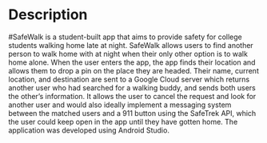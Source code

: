 # Description

#SafeWalk is a student-built app that aims to provide safety for college students walking home late at night. 
SafeWalk allows users to find another person to walk home with at night when their only other option is to walk home alone. 
When the user enters the app, the app finds their location and allows them to drop a pin on the place they are headed. 
Their name, current location, and destination are sent to a Google Cloud server which returns another user who had searched for a walking 
buddy, and sends both users the other’s information. It allows the user to cancel the request and look for another user and would also 
ideally implement a messaging system between the matched users and a 911 button using the SafeTrek API, which the user could keep open 
in the app until they have gotten home. The application was developed using Android Studio. 

